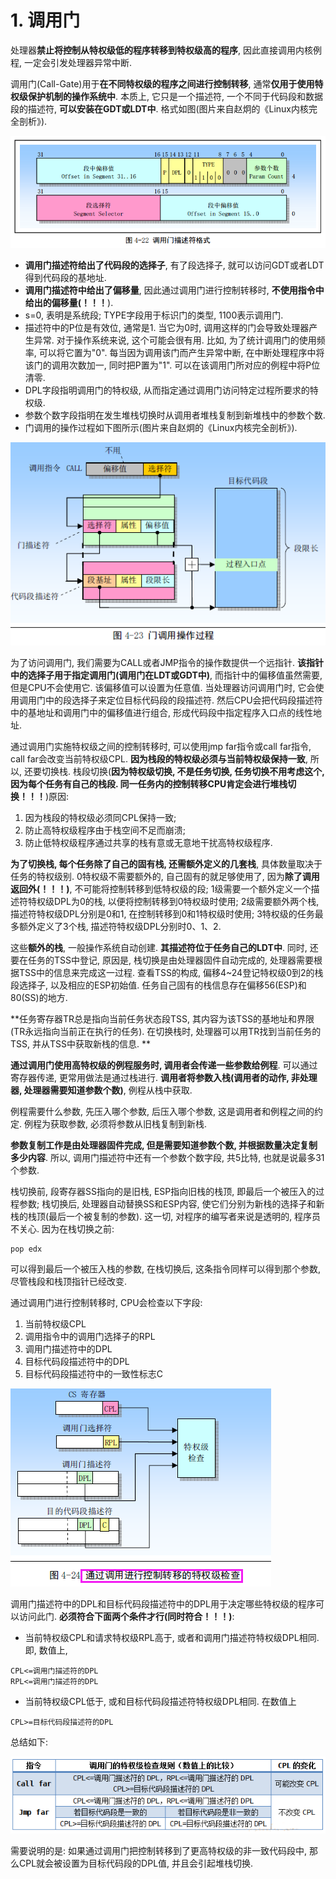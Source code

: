 # 1. 调用门

处理器**禁止将控制从特权级低的程序转移到特权级高的程序**, 因此直接调用内核例程, 一定会引发处理器异常中断.

调用门(Call-Gate)用于**在不同特权级的程序之间进行控制转移**, 通常**仅用于使用特权级保护机制的操作系统中**. 本质上, 它只是一个描述符, 一个不同于代码段和数据段的描述符, **可以安装在GDT或LDT中**. 格式如图(图片来自赵炯的《Linux内核完全剖析》).

![config](images/9.png)

- **调用门描述符给出了代码段的选择子**, 有了段选择子, 就可以访问GDT或者LDT得到代码段的基地址.
- **调用门描述符中给出了偏移量**, 因此通过调用门进行控制转移时, **不使用指令中给出的偏移量(！！！**).
- s=0, 表明是系统段; TYPE字段用于标识门的类型, 1100表示调用门.
- 描述符中的P位是有效位, 通常是1. 当它为0时, 调用这样的门会导致处理器产生异常. 对于操作系统来说, 这个可能会很有用. 比如, 为了统计调用门的使用频率,  可以将它置为"0". 每当因为调用该门而产生异常中断, 在中断处理程序中将该门的调用次数加一, 同时把P置为"1". 可以在该调用门所对应的例程中将P位清零.
- DPL字段指明调用门的特权级, 从而指定通过调用门访问特定过程所要求的特权级.
- 参数个数字段指明在发生堆栈切换时从调用者堆栈复制到新堆栈中的参数个数.
- 门调用的操作过程如下图所示(图片来自赵炯的《Linux内核完全剖析》).

![config](images/10.png)

为了访问调用门, 我们需要为CALL或者JMP指令的操作数提供一个远指针. **该指针中的选择子用于指定调用门(调用门在LDT或GDT中)**, 而指针中的偏移值虽然需要, 但是CPU不会使用它. 该偏移值可以设置为任意值. 当处理器访问调用门时, 它会使用调用门中的段选择子来定位目标代码段的段描述符. 然后CPU会把代码段描述符中的基地址和调用门中的偏移值进行组合, 形成代码段中指定程序入口点的线性地址.

通过调用门实施特权级之间的控制转移时, 可以使用jmp far指令或call far指令, call far会改变当前特权级CPL. **因为栈段的特权级必须与当前特权级保持一致**, 所以, 还要切换栈. 栈段切换(**因为特权级切换, 不是任务切换, 任务切换不用考虑这个, 因为每个任务有自己的栈段. 同一任务内的控制转移CPU肯定会进行堆栈切换！！！**)原因:

1. 因为栈段的特权级必须同CPL保持一致;
2. 防止高特权级程序由于栈空间不足而崩溃;
3. 防止低特权级程序通过共享的栈有意或无意地干扰高特权级程序.

**为了切换栈, 每个任务除了自己的固有栈, 还需额外定义的几套栈**, 具体数量取决于任务的特权级别. 0特权级不需要额外的, 自己固有的就足够使用了, 因为**除了调用返回外(！！！)**, 不可能将控制转移到低特权级的段; 1级需要一个额外定义一个描述符特权级DPL为0的栈, 以便将控制转移到0特权级时使用; 2级需要额外两个栈, 描述符特权级DPL分别是0和1, 在控制转移到0和1特权级时使用; 3特权级的任务最多额外定义了3个栈, 描述符特权级DPL分别时0、1、2.

这些**额外的栈**, 一般操作系统自动创建. **其描述符位于任务自己的LDT中**. 同时, 还要在任务的TSS中登记, 原因是, 栈切换是由处理器固件自动完成的, 处理器需要根据TSS中的信息来完成这一过程. 查看TSS的构成, 偏移4~24登记特权级0到2的栈段选择子, 以及相应的ESP初始值. 任务自己固有的栈信息存在偏移56(ESP)和80(SS)的地方.

**任务寄存器TR总是指向当前任务状态段TSS, 其内容为该TSS的基地址和界限(TR永远指向当前正在执行的任务). 在切换栈时, 处理器可以用TR找到当前任务的TSS, 并从TSS中获取新栈的信息. **

**通过调用门使用高特权级的例程服务时, 调用者会传递一些参数给例程**. 可以通过寄存器传递, 更常用做法是通过栈进行. **调用者将参数入栈(调用者的动作, 非处理器, 处理器需要知道参数个数)**, 例程从栈中获取.

例程需要什么参数, 先压入哪个参数, 后压入哪个参数, 这是调用者和例程之间的约定. 例程为获取参数, 必须将参数从旧栈复制到新栈.

**参数复制工作是由处理器固件完成, 但是需要知道参数个数, 并根据数量决定复制多少内容**. 所以, 调用门描述符中还有一个参数个数字段, 共5比特, 也就是说最多31个参数.

栈切换前, 段寄存器SS指向的是旧栈, ESP指向旧栈的栈顶, 即最后一个被压入的过程参数; 栈切换后, 处理器自动替换SS和ESP内容, 使它们分别为新栈的选择子和新栈的栈顶(最后一个被复制的参数). 这一切, 对程序的编写者来说是透明的, 程序员不关心. 因为在栈切换之前:

```
pop edx
```

可以得到最后一个被压入栈的参数, 在栈切换后, 这条指令同样可以得到那个参数, 尽管栈段和栈顶指针已经改变.

通过调用门进行控制转移时, CPU会检查以下字段:

1. 当前特权级CPL
2. 调用指令中的调用门选择子的RPL
3. 调用门描述符中的DPL
4. 目标代码段描述符中的DPL
5. 目标代码段描述符中的一致性标志C

![config](images/12.png)

调用门描述符中的DPL和目标代码段描述符中的DPL用于决定哪些特权级的程序可以访问此门. **必须符合下面两个条件才行(同时符合！！！)**:

- 当前特权级CPL和请求特权级RPL高于, 或者和调用门描述符特权级DPL相同. 即, 数值上,

```
CPL<=调用门描述符的DPL
RPL<=调用门描述符的DPL
```

- 当前特权级CPL低于, 或和目标代码段描述符特权级DPL相同. 在数值上

```
CPL>=目标代码段描述符的DPL
```

总结如下:

![config](images/11.png)

需要说明的是: 如果通过调用门把控制转移到了更高特权级的非一致代码段中, 那么CPL就会被设置为目标代码段的DPL值, 并且会引起堆栈切换.

